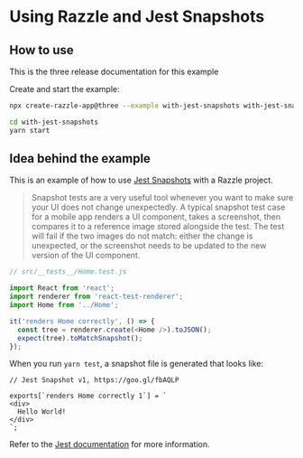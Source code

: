 # Using Razzle and Jest Snapshots

## How to use

<!-- START install generated instructions please keep comment here to allow auto update -->
<!-- DON'T EDIT THIS SECTION, INSTEAD RE-RUN yarn update-examples TO UPDATE -->
This is the three release documentation for this example

Create and start the example:

```bash
npx create-razzle-app@three --example with-jest-snapshots with-jest-snapshots

cd with-jest-snapshots
yarn start
```
<!-- END install generated instructions please keep comment here to allow auto update -->

## Idea behind the example
This is an example of how to use [Jest Snapshots](http://facebook.github.io/jest/docs/en/snapshot-testing.html#snapshot-testing-with-jest) with a Razzle project.

> Snapshot tests are a very useful tool whenever you want to make sure your UI does not change unexpectedly.
> A typical snapshot test case for a mobile app renders a UI component, takes a screenshot, then compares it to a reference image stored alongside the test. The test will fail if the two images do not match: either the change is unexpected, or the screenshot needs to be updated to the new version of the UI component.


```js
// src/__tests__/Home.test.js

import React from 'react';
import renderer from 'react-test-renderer';
import Home from '../Home';

it('renders Home correctly', () => {
  const tree = renderer.create(<Home />).toJSON();
  expect(tree).toMatchSnapshot();
});
```

When you run `yarn test`, a snapshot file is generated that looks like:

```
// Jest Snapshot v1, https://goo.gl/fbAQLP

exports[`renders Home correctly 1`] = `
<div>
  Hello World!
</div>
`;
```

Refer to the [Jest documentation](http://facebook.github.io/jest/docs/en/snapshot-testing.html#snapshot-testing-with-jest) for more information.

